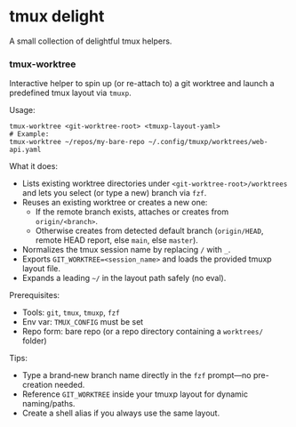# tmux delight

A small collection of delightful tmux helpers.

### tmux-worktree

Interactive helper to spin up (or re-attach to) a git worktree and launch a predefined tmux layout via `tmuxp`.

Usage:
```
tmux-worktree <git-worktree-root> <tmuxp-layout-yaml>
# Example:
tmux-worktree ~/repos/my-bare-repo ~/.config/tmuxp/worktrees/web-api.yaml
```

What it does:
- Lists existing worktree directories under `<git-worktree-root>/worktrees` and lets you select (or type a new) branch via `fzf`.
- Reuses an existing worktree or creates a new one:
  - If the remote branch exists, attaches or creates from `origin/<branch>`.
  - Otherwise creates from detected default branch (`origin/HEAD`, remote HEAD report, else `main`, else `master`).
- Normalizes the tmux session name by replacing `/` with `_`.
- Exports `GIT_WORKTREE=<session_name>` and loads the provided tmuxp layout file.
- Expands a leading `~/` in the layout path safely (no eval).

Prerequisites:
- Tools: `git`, `tmux`, `tmuxp`, `fzf`
- Env var: `TMUX_CONFIG` must be set
- Repo form: bare repo (or a repo directory containing a `worktrees/` folder)

Tips:
- Type a brand‑new branch name directly in the `fzf` prompt—no pre-creation needed.
- Reference `GIT_WORKTREE` inside your tmuxp layout for dynamic naming/paths.
- Create a shell alias if you always use the same layout.
